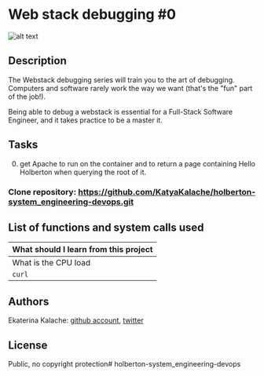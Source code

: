 # Web stack debugging #0
![alt text](http://i.imgur.com/uWLzjc8.jpg)
## Description
The Webstack debugging series will train you to the art of debugging. Computers and software rarely work the way we want (that's the "fun" part of the job!).

Being able to debug a webstack is essential for a Full-Stack Software Engineer, and it takes practice to be a master it.
## Tasks

0. get Apache to run on the container and to return a page containing Hello Holberton when querying the root of it.

### __Clone repository:__ https://github.com/KatyaKalache/holberton-system_engineering-devops.git

## List of functions and system calls used

| What should I learn from this project |
| ---------------- |
|  What is the CPU load |
|  `curl` |

## Authors

Ekaterina Kalache: [github account](https://github.com/KatyaKalache), [twitter](https://twitter.com/KatyaKalache)

## License
Public, no copyright protection# holberton-system_engineering-devops
